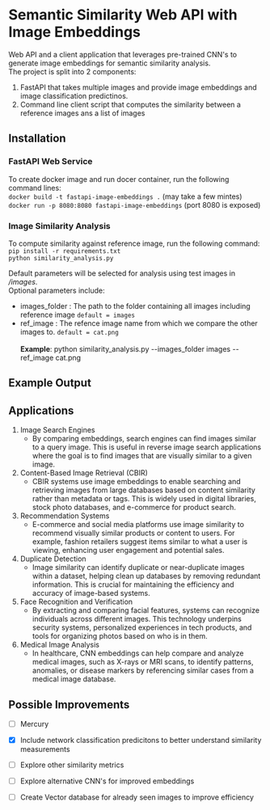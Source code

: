 # Semantic Similarity Web API with Image Embeddings
Web API and a client application that leverages pre-trained CNN's to generate image embeddings for semantic similarity analysis. </br>
The project is split into 2 components: </br>
1. FastAPI that takes multiple images and provide image embeddings and image classification predictinos. </br>
2. Command line client script that computes the similarity between a reference images ans a list of images



## Installation

### FastAPI Web Service
To create docker image and run docer container, run the following command lines: </br> 
`docker build -t fastapi-image-embeddings .` (may take a few mintes) </br>
`docker run -p 8080:8080 fastapi-image-embeddings` (port 8080 is exposed) </br> 

### Image Similarity Analysis
To compute similarity against reference image, run the following command: </br> 
`pip install -r requirements.txt` </br> 
`python similarity_analysis.py` </br> 

Default parameters will be selected for analysis using test images in */images*. </br> 
Optional parameters include: </br> 
* images_folder : The path to the folder containing all images including reference image `default = images` </br>
* ref_image : The refence image name from which we compare the other images to. `default = cat.png` </br> 
</br> **Example**: python similarity_analysis.py --images_folder images --ref_image cat.png

## Example Output

## Applications

1. Image Search Engines
    * By comparing embeddings, search engines can find images similar to a query image. This is useful in reverse image search applications where the goal is to find images that are visually similar to a given image.
2. Content-Based Image Retrieval (CBIR)
    * CBIR systems use image embeddings to enable searching and retrieving images from large databases based on content similarity rather than metadata or tags. This is widely used in digital libraries, stock photo databases, and e-commerce for product search.
3. Recommendation Systems
    * E-commerce and social media platforms use image similarity to recommend visually similar products or content to users. For example, fashion retailers suggest items similar to what a user is viewing, enhancing user engagement and potential sales.
4. Duplicate Detection
    * Image similarity can identify duplicate or near-duplicate images within a dataset, helping clean up databases by removing redundant information. This is crucial for maintaining the efficiency and accuracy of image-based systems.
5. Face Recognition and Verification
    * By extracting and comparing facial features, systems can recognize individuals across different images. This technology underpins security systems, personalized experiences in tech products, and tools for organizing photos based on who is in them.
6. Medical Image Analysis
    * In healthcare, CNN embeddings can help compare and analyze medical images, such as X-rays or MRI scans, to identify patterns, anomalies, or disease markers by referencing similar cases from a medical image database.

## Possible Improvements 
- [ ] Mercury
- [x] Include network classification predicitons to better understand similarity measurements
- [ ] Explore other similarity metrics
- [ ] Explore alternative CNN's for improved embeddings
- [ ] Create Vector database for already seen images to improve efficiency














